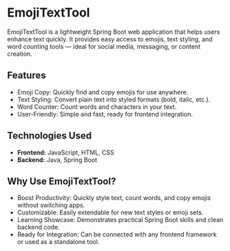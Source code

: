 # EmojiTextTool

EmojiTextTool is a lightweight Spring Boot web application that helps users enhance text quickly. It provides easy access to emojis, text styling, and word counting tools — ideal for social media, messaging, or content creation.

## Features
- Emoji Copy: Quickly find and copy emojis for use anywhere.
- Text Styling: Convert plain text into styled formats (bold, italic, etc.).
- Word Counter: Count words and characters in your text.
- User-Friendly: Simple and fast, ready for frontend integration.

## Technologies Used
- **Frontend:** JavaScript, HTML, CSS
- **Backend:** Java, Spring Boot

## Why Use EmojiTextTool?
- Boost Productivity: Quickly style text, count words, and copy emojis without switching apps.
- Customizable: Easily extendable for new text styles or emoji sets.
- Learning Showcase: Demonstrates practical Spring Boot skills and clean backend code.
- Ready for Integration: Can be connected with any frontend framework or used as a standalone tool.
